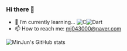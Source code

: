 ### Hi there 👋

- 🌱 I’m currently learning...
![C](https://img.shields.io/badge/c-%2300599C.svg?style=for-the-badge&logo=c&logoColor=white)![Dart](https://img.shields.io/badge/dart-%230175C2.svg?style=for-the-badge&logo=dart&logoColor=white)
- 📫 How to reach me: mj043000@naver.com

![MinJun's GitHub stats](https://github-readme-stats.vercel.app/api?username=minjun0430&&show_icons=true&theme=buefy)

